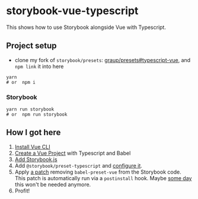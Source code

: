# storybook-vue-typescript

This shows how to use Storybook alongside Vue with Typescript.

## Project setup
- clone my fork of `storybook/presets`: [graup/presets#typescript-vue](https://github.com/graup/presets/tree/typescript-vue/packages/preset-typescript), and `npm link` it into here

```
yarn
# or  npm i
```
### Storybook
```
yarn run storybook
# or  npm run storybook
```

## How I got here

1. [Install Vue CLI](https://cli.vuejs.org/guide/installation.html)
2. [Create a Vue Project](https://cli.vuejs.org/guide/creating-a-project.html) with Typescript and Babel
3. [Add Storybook.js](https://storybook.js.org/docs/guides/guide-vue/)
4. Add `@storybook/preset-typescript` and [configure it](./.storybook/main.js).
5. Apply [a patch](./patches/@storybook+vue+5.3.14.patch) removing `babel-preset-vue` from the Storybook code. This patch is automatically run via a `postinstall` hook. Maybe [some day](https://github.com/storybookjs/storybook/issues/4475) this won't be needed anymore.
6. Profit!